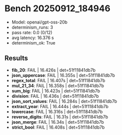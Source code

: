 # Bench 20250912_184946
- Model: openai/gpt-oss-20b
- determinism_runs: 3
- pass rate: 0.0 (0/12)
- avg latency: 16.376 s
- determinism_ok: True

## Results
- **fib_20**: FAIL | 16.426s | det=51f11841db7b
- **json_uppercase**: FAIL | 16.355s | det=51f11841db7b
- **regex_total**: FAIL | 16.407s | det=51f11841db7b
- **mul_21_34**: FAIL | 16.358s | det=51f11841db7b
- **sum_big**: FAIL | 16.423s | det=51f11841db7b
- **division**: FAIL | 16.436s | det=51f11841db7b
- **json_sort_values**: FAIL | 16.284s | det=51f11841db7b
- **extract_year**: FAIL | 16.444s | det=51f11841db7b
- **lowercase**: FAIL | 16.316s | det=51f11841db7b
- **reverse_digits**: FAIL | 16.31s | det=51f11841db7b
- **json_merge**: FAIL | 16.34s | det=51f11841db7b
- **strict_bool**: FAIL | 16.408s | det=51f11841db7b
